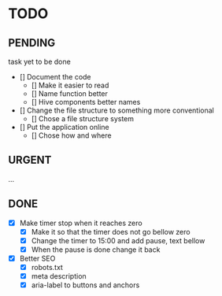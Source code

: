# TODO

## PENDING

task yet to be done

- [] Document the code
  - [] Make it easier to read
  - [] Name function better
  - [] Hive components better names
- [] Change the file structure to something more conventional
  - [] Chose a file structure system
- [] Put the application online
  - [] Chose how and where

## URGENT

...

## DONE

- [x] Make timer stop when it reaches zero
  - [x] Make it so that the timer does not go bellow zero
  - [x] Change the timer to 15:00 and add pause, text bellow
  - [x] When the pause is done change it back
- [x] Better SEO
  - [x] robots.txt
  - [x] meta description
  - [x] aria-label to buttons and anchors
